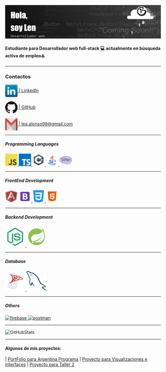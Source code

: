 
<img img src="img/Presentacion-sin-linea.png" alt="Presentacion" />

#### Estudiante para Desarrollador web full-stack 💻 actualmente en **búsqueda activa** de empleo♨️
___

### Contactos

<a href="https://www.linkedin.com/in/lean-alonso/" target="blank"><img align="center" src="icons/linkedin.png" alt="Leandro Alonso - LinkedIn" height="40" width="40" />  |  LinkedIn</a>

<a href="https://github.com/Lenh22" target="blank"><img align="center" src="icons/github.png" alt="Leandro Alonso - GitHub" height="40" width="40" />  |  GitHub</a>


<a color="red" href="mailto:lea.alonso99@gmail.com" target="blank"><img align="center" src="icons/google-gmail.svg" alt="Leandro Alonso" height="40" width="40" />  |  lea.alonso99@gmail.com</a>
</p>

___

##### Programming Languages


<p align="left"> 
<a href="https://developer.mozilla.org/en-US/docs/Web/JavaScript" target="_blank"><img src="icons/javascript.png" alt="javascript" width="40" height="40"/> 
<a href="https://www.typescriptlang.org/" target="_blank"><img src="icons/typescript.png" alt="typescript"width="40" height="40"/> </a>
<a href="https://learn.microsoft.com/en-us/dotnet/csharp/" target="_blank"><img src="icons/c-sharp.svg" alt="C#" width="40" height="40"/> </a>
<a href="https://docs.oracle.com/en/java/" target="_blank"><img src="icons/java.svg" alt="Java" width="40" height="40"/> </a>
 <a href="https://www.php.net/docs.php" target="_blank"><img src="icons/php.svg" alt="Java" width="40" height="40"/> </a>
</p>

____


##### FrontEnd Development


<p align="left>
<a href="https://angular.io" target="_blank"> <img src="icons/angular.png" alt="angularjs"  width="40" height="40"/> </a>
<a href="https://getbootstrap.com" target="_blank"> <img src="icons/bootstrap.png" alt="bootstrap"  width="40" height="40"/> </a> 
<a href="https://www.w3schools.com/css/" target="_blank"> <img src="icons/css-3.png" alt="css3"  width="40" height="40"/> </a> 
<a href="https://www.w3.org/html/" target="_blank"> <img src="icons/html-5.svg" alt="html5"  width="40" height="40"/> </a> 
</p>


____


##### Backend Development
<p align="left"> 
<a href="https://nodejs.org" target="_blank"> <img src="icons/node-js.svg" alt="nodejs" width="65" height="65"/> </a>
<a href="https://docs.spring.io/spring-boot/docs/2.4.12/reference/html/documentation-overview.html#boot-documentation-about" target="_blank"> <img src="icons/spring-boot.svg" alt="Spring" width="65" height="65"/> </a>
</p>


_____


##### Database
<p align="left"> 
<a href="https://learn.microsoft.com/en-us/sql/sql-server/?view" target="_blank"> <img src="icons/microsoft-sql-server.svg" alt="sql-server" width="65" height="65"/> </a>
<a href="https://www.mysql.com/" target="_blank"> <img src="icons/mysql.svg" alt="mysql" width="65" height="65"/> </a> 
</p>


_____


 ##### Others
 <p align="left"> 
 <a href="https://firebase.google.com/" target="_blank"> <img src="https://www.vectorlogo.zone/logos/firebase/firebase-icon.svg" alt="firebase" width="65" height="65"/> </a>
<a href="https://postman.com" target="_blank"> <img src="https://www.vectorlogo.zone/logos/getpostman/getpostman-icon.svg" alt="postman" width="65" height="65"/> </a>
</p>

_____

 <img aling="center" src="https://github-readme-stats.vercel.app/api?username=Lenh22&theme=radical" alt="GitHubStats"/> 

_____


#### Algunos de mis proyectos:

| <a href="https://ftend-porfolio.web.app/" target="_blank">PortFolio para Argentina Programa</a> | <a href="https://lenh22.github.io/TPGrupalVisualizacioneInterfaces/" target="_blank"> Proyecto para Visualizaciones e Interfaces</a> | <a href="https://tp-taller-2-libros.vercel.app/" target="_blank">Proyecto para Taller 2</a>






